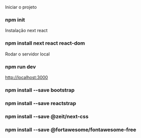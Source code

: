 Iniciar o projeto
### npm init

Instalação next react
### npm install next react react-dom

Rodar o servidor local
### npm run dev

[http://localhost:3000](http://localhost:3000)

### npm install --save bootstrap
### npm install --save reactstrap

### npm install --save @zeit/next-css

### npm install --save @fortawesome/fontawesome-free